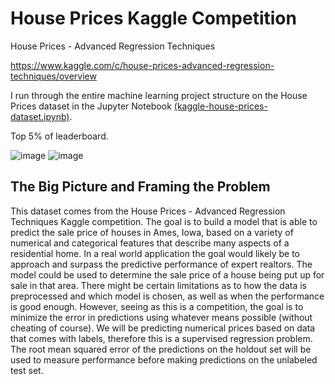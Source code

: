 # House Prices Kaggle Competition

House Prices - Advanced Regression Techniques 

https://www.kaggle.com/c/house-prices-advanced-regression-techniques/overview

I run through the entire machine learning project structure on the House Prices dataset in the Jupyter Notebook [(kaggle-house-prices-dataset.ipynb)](kaggle-house-prices-dataset.ipynb).

Top 5% of leaderboard.

![image](https://user-images.githubusercontent.com/41022783/137567388-7ce208d5-2521-4a58-9cc7-5004c864cd86.png)
![image](https://user-images.githubusercontent.com/41022783/137567416-3d98696d-302d-4098-8dec-0b3790cd9ee2.png)

## The Big Picture and Framing the Problem

This dataset comes from the House Prices - Advanced Regression Techniques Kaggle competition. The goal is to build a model that is able to predict the sale price of houses in Ames, Iowa, based on a variety of numerical and categorical features that describe many aspects of a residential home. 
In a real world application the goal would likely be to approach and surpass the predictive performance of expert realtors. The model could be used to determine the sale price of a house being put up for sale in that area. There might be certain limitations as to how the data is preprocessed and which model is chosen, as well as when the performance is good enough. However, seeing as this is a competition, the goal is to minimize the error in predictions using whatever means possible (without cheating of course). 
We will be predicting numerical prices based on data that comes with labels, therefore this is a supervised regression problem. The root mean squared error of the predictions on the holdout set will be used to measure performance before making predictions on the unlabeled test set. 
